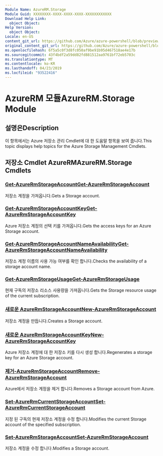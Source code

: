 ```yaml
---
Module Name: AzureRM.Storage
Module Guid: XXXXXXXX-XXXX-XXXX-XXXX-XXXXXXXXXXXX
Download Help Link:
  object Object: 
Help Version:
  object Object: 
Locale: en-US
content_git_url: https://github.com/Azure/azure-powershell/blob/preview/src/ResourceManager/Storage/Stack/Commands.Management.Storage/help/AzureRM.Storage.md
original_content_git_url: https://github.com/Azure/azure-powershell/blob/preview/src/ResourceManager/Storage/Stack/Commands.Management.Storage/help/AzureRM.Storage.md
ms.openlocfilehash: 6f5a5c0f3d8fc050af9be91b95d467518ae4e17b
ms.sourcegitcommit: 43f4bdf2a59dd82fd881512aa9761bf72eb5703c
ms.translationtype: MT
ms.contentlocale: ko-KR
ms.lasthandoff: 04/23/2019
ms.locfileid: "93522416"
---
```

# <span data-ttu-id="93c78-101">AzureRM 모듈</span><span class="sxs-lookup"><span data-stu-id="93c78-101">AzureRM.Storage Module</span></span>
## <span data-ttu-id="93c78-102">설명은</span><span class="sxs-lookup"><span data-stu-id="93c78-102">Description</span></span>
<span data-ttu-id="93c78-103">이 항목에서는 Azure 저장소 관리 Cmdlet에 대 한 도움말 항목을 보여 줍니다.</span><span class="sxs-lookup"><span data-stu-id="93c78-103">This topic displays help topics for the Azure Storage Management Cmdlets.</span></span>

## <span data-ttu-id="93c78-104">저장소 Cmdlet AzureRM</span><span class="sxs-lookup"><span data-stu-id="93c78-104">AzureRM.Storage Cmdlets</span></span>
### [<span data-ttu-id="93c78-105">Get-AzureRmStorageAccount</span><span class="sxs-lookup"><span data-stu-id="93c78-105">Get-AzureRmStorageAccount</span></span>](Get-AzureRmStorageAccount.md)
<span data-ttu-id="93c78-106">저장소 계정을 가져옵니다.</span><span class="sxs-lookup"><span data-stu-id="93c78-106">Gets a Storage account.</span></span>

### [<span data-ttu-id="93c78-107">Get-AzureRmStorageAccountKey</span><span class="sxs-lookup"><span data-stu-id="93c78-107">Get-AzureRmStorageAccountKey</span></span>](Get-AzureRmStorageAccountKey.md)
<span data-ttu-id="93c78-108">Azure 저장소 계정의 선택 키를 가져옵니다.</span><span class="sxs-lookup"><span data-stu-id="93c78-108">Gets the access keys for an Azure Storage account.</span></span>

### [<span data-ttu-id="93c78-109">Get-AzureRmStorageAccountNameAvailability</span><span class="sxs-lookup"><span data-stu-id="93c78-109">Get-AzureRmStorageAccountNameAvailability</span></span>](Get-AzureRmStorageAccountNameAvailability.md)
<span data-ttu-id="93c78-110">저장소 계정 이름의 사용 가능 여부를 확인 합니다.</span><span class="sxs-lookup"><span data-stu-id="93c78-110">Checks the availability of a storage account name.</span></span>

### [<span data-ttu-id="93c78-111">Get-AzureRmStorageUsage</span><span class="sxs-lookup"><span data-stu-id="93c78-111">Get-AzureRmStorageUsage</span></span>](Get-AzureRmStorageUsage.md)
<span data-ttu-id="93c78-112">현재 구독의 저장소 리소스 사용량을 가져옵니다.</span><span class="sxs-lookup"><span data-stu-id="93c78-112">Gets the Storage resource usage of the current subscription.</span></span>

### [<span data-ttu-id="93c78-113">새로운 AzureRmStorageAccount</span><span class="sxs-lookup"><span data-stu-id="93c78-113">New-AzureRmStorageAccount</span></span>](New-AzureRmStorageAccount.md)
<span data-ttu-id="93c78-114">저장소 계정을 만듭니다.</span><span class="sxs-lookup"><span data-stu-id="93c78-114">Creates a Storage account.</span></span>

### [<span data-ttu-id="93c78-115">새로운 AzureRmStorageAccountKey</span><span class="sxs-lookup"><span data-stu-id="93c78-115">New-AzureRmStorageAccountKey</span></span>](New-AzureRmStorageAccountKey.md)
<span data-ttu-id="93c78-116">Azure 저장소 계정에 대 한 저장소 키를 다시 생성 합니다.</span><span class="sxs-lookup"><span data-stu-id="93c78-116">Regenerates a storage key for an Azure Storage account.</span></span>

### [<span data-ttu-id="93c78-117">제거-AzureRmStorageAccount</span><span class="sxs-lookup"><span data-stu-id="93c78-117">Remove-AzureRmStorageAccount</span></span>](Remove-AzureRmStorageAccount.md)
<span data-ttu-id="93c78-118">Azure에서 저장소 계정을 제거 합니다.</span><span class="sxs-lookup"><span data-stu-id="93c78-118">Removes a Storage account from Azure.</span></span>

### [<span data-ttu-id="93c78-119">Set-AzureRmCurrentStorageAccount</span><span class="sxs-lookup"><span data-stu-id="93c78-119">Set-AzureRmCurrentStorageAccount</span></span>](Set-AzureRmCurrentStorageAccount.md)
<span data-ttu-id="93c78-120">지정 된 구독의 현재 저장소 계정을 수정 합니다.</span><span class="sxs-lookup"><span data-stu-id="93c78-120">Modifies the current Storage account of the specified subscription.</span></span>

### [<span data-ttu-id="93c78-121">Set-AzureRmStorageAccount</span><span class="sxs-lookup"><span data-stu-id="93c78-121">Set-AzureRmStorageAccount</span></span>](Set-AzureRmStorageAccount.md)
<span data-ttu-id="93c78-122">저장소 계정을 수정 합니다.</span><span class="sxs-lookup"><span data-stu-id="93c78-122">Modifies a Storage account.</span></span>

